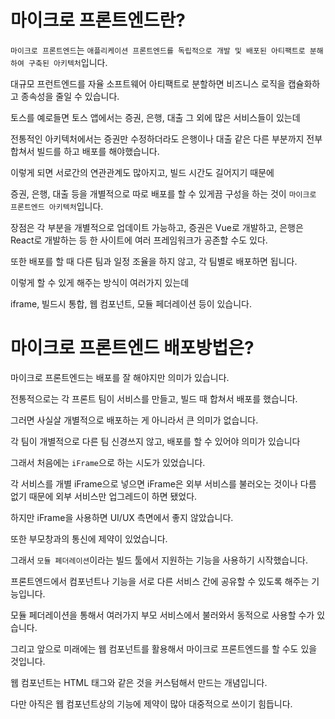 # 마이크로 프론트엔드란?

`마이크로 프론트엔드`는 `애플리케이션 프론트엔드를 독립적으로 개발 및 배포된 아티팩트로 분해하여 구축된 아키텍처`입니다.

대규모 프런트엔드를 자율 소프트웨어 아티팩트로 분할하면 비즈니스 로직을 캡슐화하고 종속성을 줄일 수 있습니다.

토스를 예로들면 토스 앱에서는 증권, 은행, 대출 그 외에 많은 서비스들이 있는데

전통적인 아키텍처에서는 증권만 수정하더라도 은행이나 대출 같은 다른 부분까지 전부 합쳐서 빌드를 하고 배포를 해야했습니다.

이렇게 되면 서로간의 연관관계도 많아지고, 빌드 시간도 길어지기 때문에

증권, 은행, 대출 등을 개별적으로 따로 배포를 할 수 있게끔 구성을 하는 것이 `마이크로 프론트엔드 아키텍처`입니다.

장점은 각 부분을 개별적으로 업데이트 가능하고, 증권은 Vue로 개발하고, 은행은 React로 개발하는 등 한 사이트에 여러 프레임워크가 공존할 수도 있다.

또한 배포를 할 때 다른 팀과 일정 조율을 하지 않고, 각 팀별로 배포하면 됩니다.

이렇게 할 수 있게 해주는 방식이 여러가지 있는데

iframe, 빌드시 통합, 웹 컴포넌트, 모듈 페더레이션 등이 있습니다.

# 마이크로 프론트엔드 배포방법은?

마이크로 프론트엔드는 배포를 잘 해야지만 의미가 있습니다.

전통적으로는 각 프론트 팀이 서비스를 만들고, 빌드 때 합쳐서 배포를 했습니다.

그러면 사실살 개별적으로 배포하는 게 아니라서 큰 의미가 없습니다.

각 팀이 개별적으로 다른 팀 신경쓰지 않고, 배포를 할 수 있어야 의미가 있습니다

그래서 처음에는 `iFrame`으로 하는 시도가 있었습니다.

각 서비스를 개별 iFrame으로 넣으면 iFrame은 외부 서비스를 불러오는 것이나 다름 없기 때문에 외부 서비스만 업그레드이 하면 됐었다.

하지만 iFrame을 사용하면 UI/UX 측면에서 좋지 않았습니다.

또한 부모창과의 통신에 제약이 있었습니다.

그래서 `모듈 페더레이션`이라는 빌드 툴에서 지원하는 기능을 사용하기 시작했습니다.

프론트엔드에서 컴포넌트나 기능을 서로 다른 서비스 간에 공유할 수 있도록 해주는 기능입니다.

모듈 페더레이션을 통해서 여러가지 부모 서비스에서 불러와서 동적으로 사용할 수가 있습니다.

그리고 앞으로 미래에는 웹 컴포넌트를 활용해서 마이크로 프론트엔드를 할 수도 있을 것입니다.

웹 컴포넌트는 HTML 태그와 같은 것을 커스텀해서 만드는 개념입니다.

다만 아직은 웹 컴포넌트상의 기능에 제약이 많아 대중적으로 쓰이기 힘듭니다.
